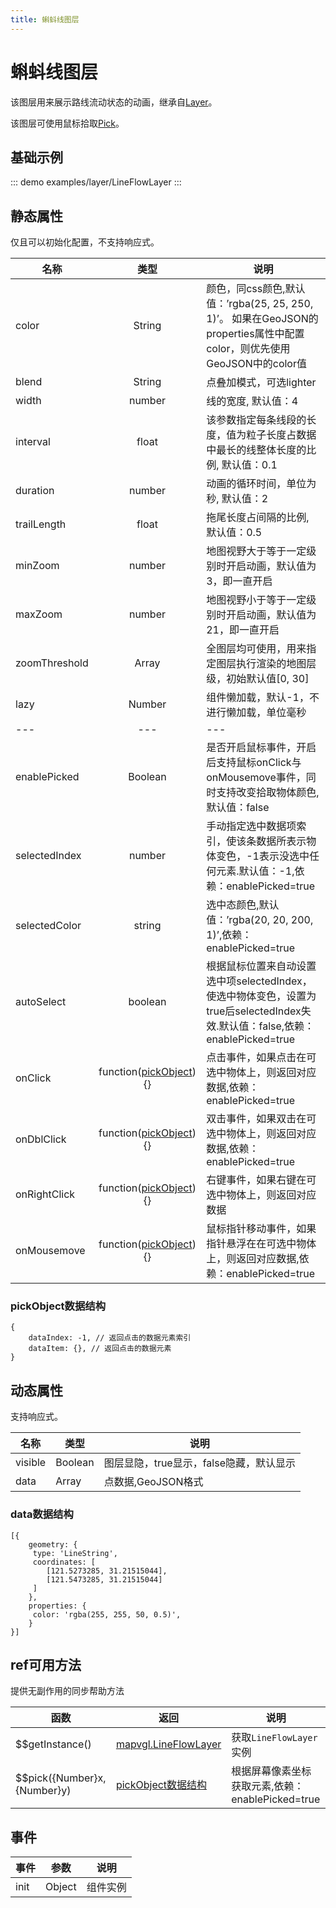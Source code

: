 ```yaml
---
title: 蝌蚪线图层
---
```


# 蝌蚪线图层
该图层用来展示路线流动状态的动画，继承自[Layer](https://mapv.baidu.com/gl/docs/Layer.html)。

该图层可使用鼠标拾取[Pick](https://mapv.baidu.com/gl/docs/Pick.html)。

## 基础示例

::: demo
examples/layer/LineFlowLayer
:::

## 静态属性
仅且可以初始化配置，不支持响应式。

名称 | 类型 | 说明
---|:---:|---
color | String | 颜色，同css颜色,默认值：’rgba(25, 25, 250, 1)’。 如果在GeoJSON的properties属性中配置color，则优先使用GeoJSON中的color值
blend | String | 点叠加模式，可选lighter
width | number | 线的宽度, 默认值：4
interval | float | 该参数指定每条线段的长度，值为粒子长度占数据中最长的线整体长度的比例, 默认值：0.1
duration | number | 动画的循环时间，单位为秒, 默认值：2
trailLength | float | 拖尾长度占间隔的比例, 默认值：0.5
minZoom | number | 地图视野大于等于一定级别时开启动画，默认值为3，即一直开启
maxZoom | number | 地图视野小于等于一定级别时开启动画，默认值为21，即一直开启
zoomThreshold | Array | 全图层均可使用，用来指定图层执行渲染的地图层级，初始默认值[0, 30]
lazy | Number | 组件懒加载，默认-1，不进行懒加载，单位毫秒
---|---|---
enablePicked | Boolean | 是否开启鼠标事件，开启后支持鼠标onClick与onMousemove事件，同时支持改变拾取物体颜色,默认值：false
selectedIndex | number | 手动指定选中数据项索引，使该条数据所表示物体变色，-1表示没选中任何元素.默认值：-1,依赖：enablePicked=true
selectedColor | string | 选中态颜色,默认值：’rgba(20, 20, 200, 1)’,依赖：enablePicked=true
autoSelect | boolean | 根据鼠标位置来自动设置选中项selectedIndex，使选中物体变色，设置为true后selectedIndex失效.默认值：false,依赖：enablePicked=true
onClick | function([pickObject](#pickObject数据结构)){} | 点击事件，如果点击在可选中物体上，则返回对应数据,依赖：enablePicked=true
onDblClick | function([pickObject](#pickObject数据结构)){} | 双击事件，如果双击在可选中物体上，则返回对应数据,依赖：enablePicked=true
onRightClick | function([pickObject](#pickObject数据结构)){} | 右键事件，如果右键在可选中物体上，则返回对应数据
onMousemove | function([pickObject](#pickObject数据结构)){} | 鼠标指针移动事件，如果指针悬浮在在可选中物体上，则返回对应数据,依赖：enablePicked=true

### pickObject数据结构
```
{
    dataIndex: -1, // 返回点击的数据元素索引
    dataItem: {}, // 返回点击的数据元素
}
```



## 动态属性
支持响应式。

名称 | 类型 | 说明
---|---|---|
visible | Boolean | 图层显隐，true显示，false隐藏，默认显示
data | Array  | 点数据,GeoJSON格式

### data数据结构
```
[{
    geometry: {
     type: 'LineString',
     coordinates: [
        [121.5273285, 31.21515044],
        [121.5473285, 31.21515044]
     ]
    },
    properties: {
     color: 'rgba(255, 255, 50, 0.5)',
    }
}]
```

## ref可用方法
提供无副作用的同步帮助方法

函数 | 返回 | 说明
---|---|---|
$$getInstance() | [mapvgl.LineFlowLayer](https://mapv.baidu.com/gl/docs/LineFlowLayer.html) | 获取`LineFlowLayer`实例
$$pick({Number}x, {Number}y) | [pickObject数据结构](#pickObject数据结构) | 根据屏幕像素坐标获取元素,依赖：enablePicked=true

## 事件

事件 | 参数 | 说明
---|---|---|
init | Object | 组件实例
